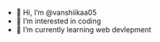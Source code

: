 - 👋 Hi, I’m @vanshiikaa05
- 👀 I’m interested in coding
- 🌱 I’m currently learning web devlepment
<!---
vanshiikaa05/vanshiikaa05 is a ✨ special ✨ repository because its `README.md` (this file) appears on your GitHub profile.
You can click the Preview link to take a look at your changes.
--->
